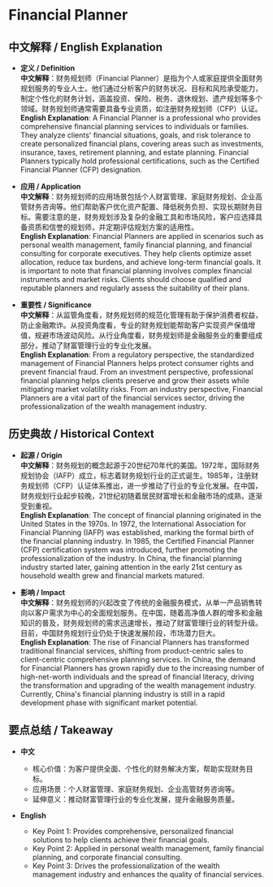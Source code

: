# Financial Planner

## 中文解释 / English Explanation

* **定义 / Definition**  
  **中文解释**：财务规划师（Financial Planner）是指为个人或家庭提供全面财务规划服务的专业人士。他们通过分析客户的财务状况、目标和风险承受能力，制定个性化的财务计划，涵盖投资、保险、税务、退休规划、遗产规划等多个领域。财务规划师通常需要具备专业资质，如注册财务规划师（CFP）认证。  
  **English Explanation**: A Financial Planner is a professional who provides comprehensive financial planning services to individuals or families. They analyze clients' financial situations, goals, and risk tolerance to create personalized financial plans, covering areas such as investments, insurance, taxes, retirement planning, and estate planning. Financial Planners typically hold professional certifications, such as the Certified Financial Planner (CFP) designation.

* **应用 / Application**  
  **中文解释**：财务规划师的应用场景包括个人财富管理、家庭财务规划、企业高管财务咨询等。他们帮助客户优化资产配置、降低税务负担、实现长期财务目标。需要注意的是，财务规划涉及复杂的金融工具和市场风险，客户应选择具备资质和信誉的规划师，并定期评估规划方案的适用性。  
  **English Explanation**: Financial Planners are applied in scenarios such as personal wealth management, family financial planning, and financial consulting for corporate executives. They help clients optimize asset allocation, reduce tax burdens, and achieve long-term financial goals. It is important to note that financial planning involves complex financial instruments and market risks. Clients should choose qualified and reputable planners and regularly assess the suitability of their plans.

* **重要性 / Significance**  
  **中文解释**：从监管角度看，财务规划师的规范化管理有助于保护消费者权益，防止金融欺诈。从投资角度看，专业的财务规划能帮助客户实现资产保值增值，规避市场波动风险。从行业角度看，财务规划师是金融服务业的重要组成部分，推动了财富管理行业的专业化发展。  
  **English Explanation**: From a regulatory perspective, the standardized management of Financial Planners helps protect consumer rights and prevent financial fraud. From an investment perspective, professional financial planning helps clients preserve and grow their assets while mitigating market volatility risks. From an industry perspective, Financial Planners are a vital part of the financial services sector, driving the professionalization of the wealth management industry.

## 历史典故 / Historical Context

* **起源 / Origin**  
  **中文解释**：财务规划的概念起源于20世纪70年代的美国。1972年，国际财务规划协会（IAFP）成立，标志着财务规划行业的正式诞生。1985年，注册财务规划师（CFP）认证体系推出，进一步推动了行业的专业化发展。在中国，财务规划行业起步较晚，21世纪初随着居民财富增长和金融市场的成熟，逐渐受到重视。  
  **English Explanation**: The concept of financial planning originated in the United States in the 1970s. In 1972, the International Association for Financial Planning (IAFP) was established, marking the formal birth of the financial planning industry. In 1985, the Certified Financial Planner (CFP) certification system was introduced, further promoting the professionalization of the industry. In China, the financial planning industry started later, gaining attention in the early 21st century as household wealth grew and financial markets matured.

* **影响 / Impact**  
  **中文解释**：财务规划师的兴起改变了传统的金融服务模式，从单一产品销售转向以客户需求为中心的全面规划服务。在中国，随着高净值人群的增多和金融知识的普及，财务规划师的需求迅速增长，推动了财富管理行业的转型升级。目前，中国财务规划行业仍处于快速发展阶段，市场潜力巨大。  
  **English Explanation**: The rise of Financial Planners has transformed traditional financial services, shifting from product-centric sales to client-centric comprehensive planning services. In China, the demand for Financial Planners has grown rapidly due to the increasing number of high-net-worth individuals and the spread of financial literacy, driving the transformation and upgrading of the wealth management industry. Currently, China's financial planning industry is still in a rapid development phase with significant market potential.

## 要点总结 / Takeaway

* **中文**  
  - 核心价值：为客户提供全面、个性化的财务解决方案，帮助实现财务目标。  
  - 应用场景：个人财富管理、家庭财务规划、企业高管财务咨询等。  
  - 延伸意义：推动财富管理行业的专业化发展，提升金融服务质量。  

* **English**  
  - Key Point 1: Provides comprehensive, personalized financial solutions to help clients achieve their financial goals.  
  - Key Point 2: Applied in personal wealth management, family financial planning, and corporate financial consulting.  
  - Key Point 3: Drives the professionalization of the wealth management industry and enhances the quality of financial services.